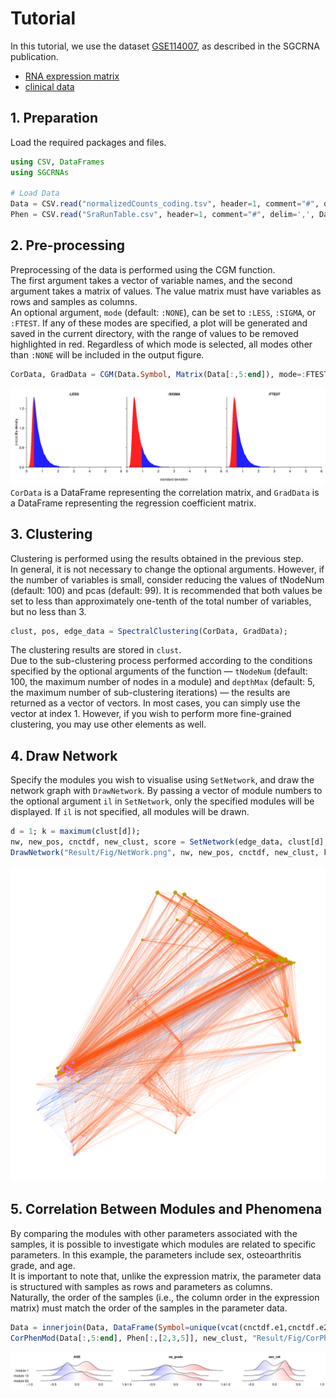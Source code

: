 # Tutorial
In this tutorial, we use the dataset [GSE114007](https://www.ncbi.nlm.nih.gov/geo/query/acc.cgi?acc=GSE114007), as described in the SGCRNA publication.
- [RNA expression matrix](assets/normalizedCounts_coding.tsv)
- [clinical data](assets/SraRunTable.csv)

## 1. Preparation
Load the required packages and files.
```julia
using CSV, DataFrames
using SGCRNAs

# Load Data
Data = CSV.read("normalizedCounts_coding.tsv", header=1, comment="#", delim='\t', DataFrame);
Phen = CSV.read("SraRunTable.csv", header=1, comment="#", delim=',', DataFrame);
```

## 2. Pre-processing
Preprocessing of the data is performed using the CGM function.  
The first argument takes a vector of variable names, and the second argument takes a matrix of values. The value matrix must have variables as rows and samples as columns.  
An optional argument, `mode` (default: `:NONE`), can be set to `:LESS`, `:SIGMA`, or `:FTEST`. If any of these modes are specified, a plot will be generated and saved in the current directory, with the range of values to be removed highlighted in red. Regardless of which mode is selected, all modes other than `:NONE` will be included in the output figure.
```julia
CorData, GradData = CGM(Data.Symbol, Matrix(Data[:,5:end]), mode=:FTEST);
```
![](assets/freqCurve.png)
`CorData` is a DataFrame representing the correlation matrix, and `GradData` is a DataFrame representing the regression coefficient matrix.


## 3. Clustering
Clustering is performed using the results obtained in the previous step.  
In general, it is not necessary to change the optional arguments. However, if the number of variables is small, consider reducing the values of tNodeNum (default: 100) and pcas (default: 99). It is recommended that both values be set to less than approximately one-tenth of the total number of variables, but no less than 3.
```julia
clust, pos, edge_data = SpectralClustering(CorData, GradData);
```
The clustering results are stored in `clust`.  
Due to the sub-clustering process performed according to the conditions specified by the optional arguments of the function — `tNodeNum` (default: 100, the maximum number of nodes in a module) and `depthMax` (default: 5, the maximum number of sub-clustering iterations) — the results are returned as a vector of vectors.
In most cases, you can simply use the vector at index 1. However, if you wish to perform more fine-grained clustering, you may use other elements as well.

## 4. Draw Network
Specify the modules you wish to visualise using `SetNetwork`, and draw the network graph with `DrawNetwork`. By passing a vector of module numbers to the optional argument `il` in `SetNetwork`, only the specified modules will be displayed. If `il` is not specified, all modules will be drawn.
```julia
d = 1; k = maximum(clust[d]);
nw, new_pos, cnctdf, new_clust, score = SetNetwork(edge_data, clust[d], pos, il=[1,13,62]);
DrawNetwork("Result/Fig/NetWork.png", nw, new_pos, cnctdf, new_clust, k, node_scores=score);
```
![](assets/NetWork.png)

## 5. Correlation Between Modules and Phenomena
By comparing the modules with other parameters associated with the samples, it is possible to investigate which modules are related to specific parameters. In this example, the parameters include sex, osteoarthritis grade, and age.  
It is important to note that, unlike the expression matrix, the parameter data is structured with samples as rows and parameters as columns.  
Naturally, the order of the samples (i.e., the column order in the expression matrix) must match the order of the samples in the parameter data.
```julia
Data = innerjoin(Data, DataFrame(Symbol=unique(vcat(cnctdf.e1,cnctdf.e2))), on=:Symbol, order=:right);
CorPhenMod(Data[:,5:end], Phen[:,[2,3,5]], new_clust, "Result/Fig/CorPhenMod.png");
```
![](assets/CorPhenMod.png)